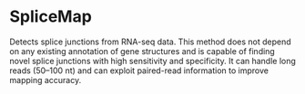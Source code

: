 # SpliceMap

Detects splice junctions from RNA-seq data. This method does not depend on any existing annotation of gene structures and is capable of finding novel splice junctions with high sensitivity and specificity. It can handle long reads (50–100 nt) and can exploit paired-read information to improve mapping accuracy.
